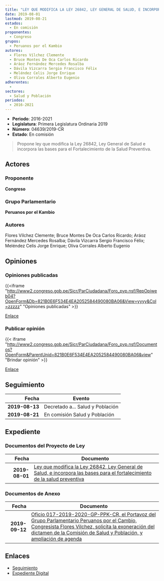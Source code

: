 ```yaml
---
title: "LEY QUE MODIFICA LA LEY 26842, LEY GENERAL DE SALUD, E INCORPORA LAS BASES PARA EL FORTALECIMIENTO DE LA SALUD PREVENTIVA"
date: 2019-08-01
lastmod: 2019-08-21
estados: 
  - En comisión
proponentes: 
  - Congreso
grupos: 
  - Peruanos por el Kambio
autores: 
  - Flores Vílchez Clemente
  - Bruce Montes De Oca Carlos Ricardo
  - Aráoz Fernández Mercedes Rosalba
  - Dávila Vizcarra Sergio Francisco Félix
  - Meléndez Celis Jorge Enrique
  - Oliva Corrales Alberto Eugenio
adherentes: 
  - 
sectores: 
  - Salud y Población
periodos: 
  - 2016-2021
---
```


- **Periodo**: 2016-2021
- **Legislatura**: Primera Legislatura Ordinaria 2019
- **Número**: 04639/2019-CR
- **Estado**: En comisión

> Propone ley que modifica la Ley 26842, Ley General de Salud e incorpora las bases para el Fortalecimiento de la Salud Preventiva.


## Actores

### Proponente

**Congreso**

### Grupo Parlamentario

**Peruanos por el Kambio**

### Autores

Flores Vílchez Clemente; Bruce Montes De Oca Carlos Ricardo; Aráoz Fernández Mercedes Rosalba; Dávila Vizcarra Sergio Francisco Félix; Meléndez Celis Jorge Enrique; Oliva Corrales Alberto Eugenio


## Opiniones

### Opiniones publicadas

{{<iframe "http://www2.congreso.gob.pe/Sicr/ParCiudadana/Foro_pvp.nsf/RepOpiweb04?OpenForm&Db=821B0E6F534E4EA2052584490080BA06&View=yyyy&Col=zzzzz" "Opiniones publicadas" >}}

[Enlace](http://www2.congreso.gob.pe/Sicr/ParCiudadana/Foro_pvp.nsf/RepOpiweb04?OpenForm&Db=821B0E6F534E4EA2052584490080BA06&View=yyyy&Col=zzzzz)
### Publicar opinión

{{< iframe "http://www2.congreso.gob.pe/Sicr/ParCiudadana/Foro_pvp.nsf/Documentos?OpenForm&ParentUnid=821B0E6F534E4EA2052584490080BA06&view" "Brindar opinión" >}}

[Enlace](http://www2.congreso.gob.pe/Sicr/ParCiudadana/Foro_pvp.nsf/Documentos?OpenForm&ParentUnid=821B0E6F534E4EA2052584490080BA06&view)

## Seguimiento

| Fecha | Evento |
|------:|--------|
| **2019-08-13** | Decretado a... Salud y Población|
| **2019-08-21** | En comisión Salud y Población|


## Expediente


### Documentos del Proyecto de Ley

| Fecha | Documento |
|------:|--------|
| **2019-08-01** | [Ley que modifica la Ley 26842, Ley General de Salud, e incorpora las bases para el fortalecimiento de la salud preventiva](http://www.leyes.congreso.gob.pe/Documentos/2016_2021/Proyectos_de_Ley_y_de_Resoluciones_Legislativas/PL0463920190801..pdf) |

### Documentos de Anexo

| Fecha | Documento |
|------:|--------|
| **2019-09-12** | [Oficio 017-2019-2020-GP-PPK-CR, el Portavoz del Grupo Parlamentario Peruanos por el Cambio, Congresista Flores Vilchez, solicita la exoneración del dictamen de la Comisión de Salud y Población, y ampliación de agenda](http://www.leyes.congreso.gob.pe/Documentos/2016_2021/Oficios/Grupos_Parlamentarios/OFICIO-017-2019-2020-GP-PPK-CR.pdf) |

## Enlaces 

- [Seguimiento](http://www2.congreso.gob.pe/Sicr/TraDocEstProc/CLProLey2016.nsf/f7fff46988ca05b1052578e100829cc7/a17a57c7d6cc89da05258449007d20c9?OpenDocument)
- [Expediente Digital](http://www2.congreso.gob.pe/Sicr/TraDocEstProc/CLProLey2016.nsf/f7fff46988ca05b1052578e100829cc7/a17a57c7d6cc89da05258449007d20c9?OpenDocument&Click=05257FB7005EB655.eb71d0cf91d8294e05256cdf006b5706/$Body/0.1C6C)
